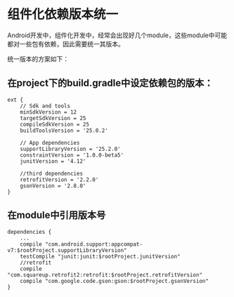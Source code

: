 # 组件化依赖版本统一
Android开发中，组件化开发中，经常会出现好几个module，这些module中可能都对一些包有依赖，因此需要统一其版本。

统一版本的方案如下：

## 在project下的build.gradle中设定依赖包的版本：
```
ext {
    // Sdk and tools
    minSdkVersion = 12
    targetSdkVersion = 25
    compileSdkVersion = 25
    buildToolsVersion = '25.0.2'

    // App dependencies
    supportLibraryVersion = '25.2.0'
    constraintVersion = '1.0.0-beta5'
    junitVersion = '4.12'

    //third dependencies
    retrofitVersion = '2.2.0'
    gsonVersion = '2.8.0'
}
```

## 在module中引用版本号

```
dependencies {
    ...
    compile "com.android.support:appcompat-v7:$rootProject.supportLibraryVersion"
    testCompile "junit:junit:$rootProject.junitVersion"
    //retrofit
    compile "com.squareup.retrofit2:retrofit:$rootProject.retrofitVersion"
    compile "com.google.code.gson:gson:$rootProject.gsonVersion"
}
```